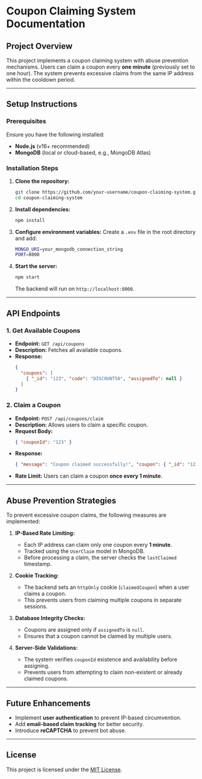 
# Coupon Claiming System Documentation

## Project Overview
This project implements a coupon claiming system with abuse prevention mechanisms. Users can claim a coupon every **one minute** (previously set to one hour). The system prevents excessive claims from the same IP address within the cooldown period.

---

## Setup Instructions

### Prerequisites
Ensure you have the following installed:
- **Node.js** (v16+ recommended)
- **MongoDB** (local or cloud-based, e.g., MongoDB Atlas)

### Installation Steps
1. **Clone the repository:**
   ```sh
   git clone https://github.com/your-username/coupon-claiming-system.git
   cd coupon-claiming-system
   ```

2. **Install dependencies:**
   ```sh
   npm install
   ```

3. **Configure environment variables:**
   Create a `.env` file in the root directory and add:
   ```sh
   MONGO_URI=your_mongodb_connection_string
   PORT=8000
   ```

4. **Start the server:**
   ```sh
   npm start
   ```
   The backend will run on `http://localhost:8000`.

---

## API Endpoints

### 1. **Get Available Coupons**
   - **Endpoint:** `GET /api/coupons`
   - **Description:** Fetches all available coupons.
   - **Response:**
     ```json
     {
       "coupons": [
         { "_id": "123", "code": "DISCOUNT50", "assignedTo": null }
       ]
     }
     ```

### 2. **Claim a Coupon**
   - **Endpoint:** `POST /api/coupons/claim`
   - **Description:** Allows users to claim a specific coupon.
   - **Request Body:**
     ```json
     { "couponId": "123" }
     ```
   - **Response:**
     ```json
     { "message": "Coupon claimed successfully!", "coupon": { "_id": "123", "code": "DISCOUNT50" } }
     ```
   - **Rate Limit:** Users can claim a coupon **once every 1 minute**.

---

## Abuse Prevention Strategies
To prevent excessive coupon claims, the following measures are implemented:

1. **IP-Based Rate Limiting:**
   - Each IP address can claim only one coupon every **1 minute**.
   - Tracked using the `UserClaim` model in MongoDB.
   - Before processing a claim, the server checks the `lastClaimed` timestamp.

2. **Cookie Tracking:**
   - The backend sets an `httpOnly` cookie (`claimedCoupon`) when a user claims a coupon.
   - This prevents users from claiming multiple coupons in separate sessions.

3. **Database Integrity Checks:**
   - Coupons are assigned only if `assignedTo` is `null`.
   - Ensures that a coupon cannot be claimed by multiple users.

4. **Server-Side Validations:**
   - The system verifies `couponId` existence and availability before assigning.
   - Prevents users from attempting to claim non-existent or already claimed coupons.

---

## Future Enhancements
- Implement **user authentication** to prevent IP-based circumvention.
- Add **email-based claim tracking** for better security.
- Introduce **reCAPTCHA** to prevent bot abuse.

---

## License
This project is licensed under the [MIT License](LICENSE).

